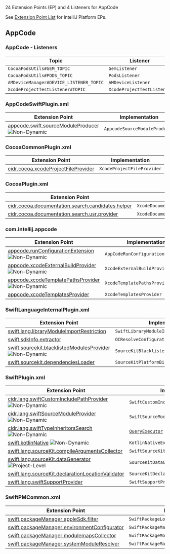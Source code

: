 [//]: # (title: AppCode Extension Point List)

<!-- Copyright 2000-2021 JetBrains s.r.o. and other contributors. Use of this source code is governed by the Apache 2.0 license that can be found in the LICENSE file. -->

24 Extension Points (EP) and 4 Listeners for AppCode

See [Extension Point List](extension_point_list.md) for IntelliJ Platform EPs.

<include src="extension_point_list.md" include-id="ep_list_legend"></include>

## AppCode

### AppCode - Listeners

| Topic | Listener |
|-------|----------|
| `CocoaPodsUtils#GEM_TOPIC` | `GemListener` |
| `CocoaPodsUtils#PODS_TOPIC` | `PodsListener` |
| `AMDeviceManager#DEVICE_LISTENER_TOPIC` | `AMDeviceListener` |
| `XcodeProjectTestListener#TOPIC` | `XcodeProjectTestListener` |

### AppCodeSwiftPlugin.xml

| Extension Point | Implementation |
|-----------------|----------------|
| [appcode.swift.sourceModuleProducer](https://jb.gg/ipe?extensions=appcode.swift.sourceModuleProducer) ![Non-Dynamic][non-dynamic] | `AppcodeSourceModuleProducer` | 

### CocoaCommonPlugin.xml

| Extension Point | Implementation |
|-----------------|----------------|
| [cidr.cocoa.xcodeProjectFileProvider](https://jb.gg/ipe?extensions=cidr.cocoa.xcodeProjectFileProvider) | `XcodeProjectFileProvider` | 

### CocoaPlugin.xml

| Extension Point | Implementation |
|-----------------|----------------|
| [cidr.cocoa.documentation.search.candidates.helper](https://jb.gg/ipe?extensions=cidr.cocoa.documentation.search.candidates.helper) | `XcodeDocumentationCandidateBasedSearchHelper` | 
| [cidr.cocoa.documentation.search.usr.provider](https://jb.gg/ipe?extensions=cidr.cocoa.documentation.search.usr.provider) | `XcodeDocumentationUsrProvider` | 

### com.intellij.appcode

| Extension Point | Implementation |
|-----------------|----------------|
| [appcode.runConfigurationExtension](https://jb.gg/ipe?extensions=appcode.runConfigurationExtension) ![Non-Dynamic][non-dynamic] | `AppCodeRunConfigurationExtension` | 
| [appcode.xcodeExternalBuildProvider](https://jb.gg/ipe?extensions=appcode.xcodeExternalBuildProvider) ![Non-Dynamic][non-dynamic] | `XcodeExternalBuildProvider` | 
| [appcode.xcodeTemplatePathsProvider](https://jb.gg/ipe?extensions=appcode.xcodeTemplatePathsProvider) ![Non-Dynamic][non-dynamic] | `XcodeTemplatePathsProvider` | 
| [appcode.xcodeTemplatesProvider](https://jb.gg/ipe?extensions=appcode.xcodeTemplatesProvider) | `XcodeTemplatesProvider` | 

### SwiftLanguageInternalPlugin.xml

| Extension Point | Implementation |
|-----------------|----------------|
| [swift.lang.libraryModuleImportRestriction](https://jb.gg/ipe?extensions=swift.lang.libraryModuleImportRestriction) | `SwiftLibraryModuleImportRestriction` | 
| [swift.sdkInfo.extractor](https://jb.gg/ipe?extensions=swift.sdkInfo.extractor) | `OCResolveConfigurationSdkInfoExtractor` | 
| [swift.sourcekit.blacklistedModulesProvider](https://jb.gg/ipe?extensions=swift.sourcekit.blacklistedModulesProvider) ![Non-Dynamic][non-dynamic] | `SourceKitBlacklistedModulesProvider` | 
| [swift.sourcekit.dependenciesLoader](https://jb.gg/ipe?extensions=swift.sourcekit.dependenciesLoader) | `SourceKitPlatformBinaryDependenciesLoader` | 

### SwiftPlugin.xml

| Extension Point | Implementation |
|-----------------|----------------|
| [cidr.lang.swiftCustomIncludePathProvider](https://jb.gg/ipe?extensions=cidr.lang.swiftCustomIncludePathProvider) ![Non-Dynamic][non-dynamic] | `SwiftCustomIncludePathProvider` | 
| [cidr.lang.swiftSourceModuleProvider](https://jb.gg/ipe?extensions=cidr.lang.swiftSourceModuleProvider) ![Non-Dynamic][non-dynamic] | `SwiftSourceModuleProvider` | 
| [cidr.lang.swiftTypeInheritorsSearch](https://jb.gg/ipe?extensions=cidr.lang.swiftTypeInheritorsSearch) ![Non-Dynamic][non-dynamic] | [`QueryExecutor`](upsource:///platform/core-api/src/com/intellij/util/QueryExecutor.java) | 
| [swift.kotlinNative](https://jb.gg/ipe?extensions=swift.kotlinNative) ![Non-Dynamic][non-dynamic] | `KotlinNativeExtensionPoint` | 
| [swift.lang.sourceKit.compileArgumentsCollector](https://jb.gg/ipe?extensions=swift.lang.sourceKit.compileArgumentsCollector) | `SwiftSourceKitCompileArgumentsCollector` | 
| [swift.lang.sourceKit.dataGenerator](https://jb.gg/ipe?extensions=swift.lang.sourceKit.dataGenerator) ![Project-Level][project-level] | `SourceKitDataGenerator` | 
| [swift.lang.sourceKit.declarationLocationValidator](https://jb.gg/ipe?extensions=swift.lang.sourceKit.declarationLocationValidator) | `SourceKitDeclarationLocationValidator` | 
| [swift.lang.swiftSupportProvider](https://jb.gg/ipe?extensions=swift.lang.swiftSupportProvider) | `SwiftSupportProvider` | 

### SwiftPMCommon.xml

| Extension Point | Implementation |
|-----------------|----------------|
| [swift.packageManager.appleSdk.filter](https://jb.gg/ipe?extensions=swift.packageManager.appleSdk.filter) | `SwiftPackageLoadedAppleSdkFilter` | 
| [swift.packageManager.environmentConfigurator](https://jb.gg/ipe?extensions=swift.packageManager.environmentConfigurator) | `SwiftPackageManagerEnvironmentConfigurator` | 
| [swift.packageManager.modulemapsCollector](https://jb.gg/ipe?extensions=swift.packageManager.modulemapsCollector) | `SwiftPackageModuleMapsCollector` | 
| [swift.packageManager.systemModuleResolver](https://jb.gg/ipe?extensions=swift.packageManager.systemModuleResolver) | `SwiftPackageManagerSystemModuleResolver` | 

[experimental]: https://img.shields.io/badge/-Experimental_API-red?style=flat-square
[internal]: https://img.shields.io/badge/-Internal_API-red?style=flat-square
[project-level]: https://img.shields.io/badge/-Project--Level-yellow?style=flat-square
[non-dynamic]: https://img.shields.io/badge/-Non--Dynamic-orange?style=flat-square
[deprecated]: https://img.shields.io/badge/-Deprecated-lightgrey?style=flat-square
